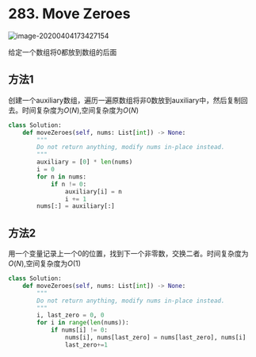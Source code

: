 # 283. Move Zeroes

![image-20200404173427154](../../.assert/image-20200404173427154.png)

给定一个数组将0都放到数组的后面

## 方法1

创建一个auxiliary数组，遍历一遍原数组将非0数放到auxiliary中，然后复制回去。时间复杂度为$O(N)$,空间复杂度为$O(N)$

~~~python
class Solution:
    def moveZeroes(self, nums: List[int]) -> None:
        """
        Do not return anything, modify nums in-place instead.
        """
        auxiliary = [0] * len(nums)
        i = 0
        for n in nums:
            if n != 0:
                auxiliary[i] = n
                i += 1
        nums[:] = auxiliary[:]
~~~

## 方法2

用一个变量记录上一个0的位置，找到下一个非零数，交换二者。时间复杂度为$O(N)$,空间复杂度为$O(1)$

~~~python
class Solution:
    def moveZeroes(self, nums: List[int]) -> None:
        """
        Do not return anything, modify nums in-place instead.
        """
        i, last_zero = 0, 0
        for i in range(len(nums)):
            if nums[i] != 0:
                nums[i], nums[last_zero] = nums[last_zero], nums[i]
                last_zero+=1
~~~

